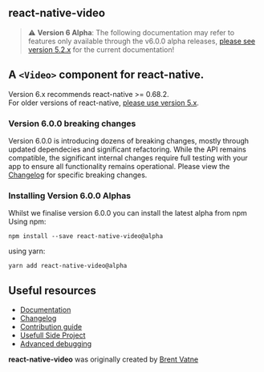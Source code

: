 ## react-native-video

> :warning: **Version 6 Alpha**: The following documentation may refer to features only available through the v6.0.0 alpha releases, [please see version 5.2.x](https://github.com/react-native-video/react-native-video/blob/v5.2.0/README.md) for the current documentation!

## A `<Video>` component for react-native.
Version 6.x recommends react-native >= 0.68.2. 
<br>For older versions of react-native, [please use version 5.x](https://github.com/react-native-video/react-native-video/tree/v5.2.0).

### Version 6.0.0 breaking changes

Version 6.0.0 is introducing dozens of breaking changes, mostly through updated dependecies and significant refactoring. While the API remains compatible, the significant internal changes require full testing with your app to ensure all functionality remains operational. Please view the [Changelog](CHANGELOG.md) for specific breaking changes.

### Installing Version 6.0.0 Alphas
Whilst we finalise version 6.0.0 you can install the latest alpha from npm
Using npm:
```
npm install --save react-native-video@alpha
```
using yarn:
```
yarn add react-native-video@alpha
```

## Useful resources
- [Documentation](API.md)
- [Changelog](CHANGELOG.md)
- [Contribution guide](CONTRIBUTING.md)
- [Usefull Side Project](./docs/PROJECTS.md)
- [Advanced debugging](./docs/DEBUGGING.md)

**react-native-video** was originally created by [Brent Vatne](https://github.com/brentvatne)
